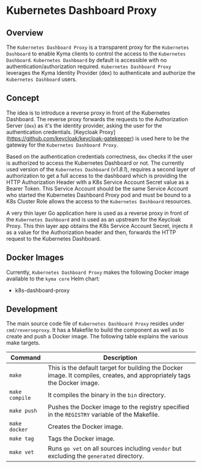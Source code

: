 # Kubernetes Dashboard Proxy

## Overview

The `Kubernetes Dashboard Proxy` is a transparent proxy for the `Kubernetes Dashboard` to enable Kyma clients to control the access to the `Kubernetes Dashboard`. `Kubernetes Dashboard` by default is accessible with no authentication/authorization required. `Kubernetes Dashboard Proxy` leverages the Kyma Identity Provider (dex) to authenticate and authorize the `Kubernetes Dashboard` users.

## Concept

The idea is to introduce a reverse proxy in front of the Kubernetes Dashboard. The reverse proxy forwards the requests to the Authorization Server (`dex`) as it's the identity provider, asking the user for the authentication credentials. [Keycloak Proxy] (https://github.com/keycloak/keycloak-gatekeeper) is used here to be the gateway for the `Kubernetes Dashboard Proxy`.

Based on the authentication credentials correctness, `dex` checks if the user is authorized to access the Kubernetes Dashboard or not.
The currently used version of the `Kubernetes Dashboard` (*v1.8.1*), requires a second layer of authorization to get a full access to the dashboard which is providing the HTTP Authorization Header with a K8s Service Account Secret value as a Bearer Token. This Service Account should be the same Service Account who started the Kubernetes Dashboard Proxy pod and must be bound to a K8s Cluster Role allows the access to the     `Kubernetes Dashboard` resources.

A very thin layer Go application here is used as a reverse proxy in front of the `Kubernetes Dashboard` and is used as an upstream for the Keycloak Proxy. This thin layer app obtains the K8s Service Account Secret, injects it as a value for the Authorization header and then, forwards the HTTP request to the Kubernetes Dashboard.

## Docker Images

Currently, `Kubernetes Dashboard Proxy` makes the following Docker image available to the `kyma core` Helm chart:

- k8s-dashboard-proxy

## Development

The main source code file of `Kubernetes Dashboard Proxy` resides under `cmd/reverseproxy`. It has a Makefile to build the component as well as to create and push a Docker image. The following table explains the various make targets.


|Command| Description|
|-----------|------------|
|`make`|This is the default target for building the Docker image. It compiles, creates, and appropriately tags the Docker image.|
|`make compile`|It compiles the binary in the `bin` directory.|
|`make push`|Pushes the Docker image to the registry specified in the `REGISTRY` variable of the Makefile.|
|`make docker`|Creates the Docker image.|
|`make tag`|Tags the Docker image.|
|`make vet`|Runs `go vet` on all sources including `vendor` but excluding the `generated` directory.|
